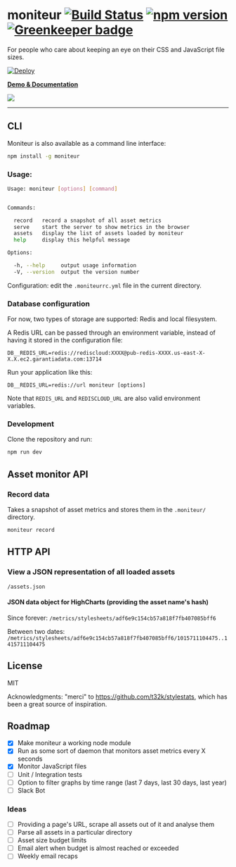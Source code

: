 # moniteur [![Build Status](https://travis-ci.org/kaelig/moniteur.svg)](https://travis-ci.org/kaelig/moniteur) [![npm version](https://badge.fury.io/js/moniteur.svg)](http://badge.fury.io/js/moniteur) [![Greenkeeper badge](https://badges.greenkeeper.io/kaelig/moniteur.svg)](https://greenkeeper.io/)

For people who care about keeping an eye on their CSS and JavaScript file sizes.

[![Deploy](https://www.herokucdn.com/deploy/button.svg)](https://heroku.com/deploy)

**[Demo & Documentation](https://moniteur.herokuapp.com/)**

![ ](https://cdn.rawgit.com/kaelig/moniteur/8cc242f6fefa495a0b8746bca41f5980a76e80c7/docs/screenshot.png)

----

## CLI

Moniteur is also available as a command line interface:

```bash
npm install -g moniteur
```

### Usage:

```bash
Usage: moniteur [options] [command]


Commands:

  record   record a snapshot of all asset metrics
  serve    start the server to show metrics in the browser
  assets   display the list of assets loaded by moniteur
  help     display this helpful message

Options:

  -h, --help     output usage information
  -V, --version  output the version number
```

Configuration: edit the `.moniteurrc.yml` file in the current directory.

### Database configuration

For now, two types of storage are supported: Redis and local filesystem.

A Redis URL can be passed through an environment variable,
instead of having it stored in the configuration file:

```
DB__REDIS_URL=redis://rediscloud:XXXX@pub-redis-XXXX.us-east-X-X.X.ec2.garantiadata.com:13714
```

Run your application like this:
```
DB__REDIS_URL=redis://url moniteur [options]
```

Note that `REDIS_URL` and `REDISCLOUD_URL` are also valid environment variables.

### Development

Clone the repository and run:

```bash
npm run dev
```

## Asset monitor API

### Record data

Takes a snapshot of asset metrics and stores them in the `.moniteur/`
directory.

```bash
moniteur record
```


## HTTP API

### View a JSON representation of all loaded assets

`/assets.json`

#### JSON data object for HighCharts (providing the asset name's hash)

Since forever:
`/metrics/stylesheets/adf6e9c154cb57a818f7fb407085bff6`

Between two dates:
`/metrics/stylesheets/adf6e9c154cb57a818f7fb407085bff6/1015711104475..1415711104475`


## License

MIT

Acknowledgments: "merci" to https://github.com/t32k/stylestats, which has been
a great source of inspiration.

## Roadmap

- [x] Make moniteur a working node module
- [x] Run as some sort of daemon that monitors asset metrics every X seconds
- [x] Monitor JavaScript files
- [ ] Unit / Integration tests
- [ ] Option to filter graphs by time range (last 7 days, last 30 days, last year)
- [ ] Slack Bot

### Ideas

- [ ] Providing a page's URL, scrape all assets out of it and analyse them
- [ ] Parse all assets in a particular directory
- [ ] Asset size budget limits
- [ ] Email alert when budget is almost reached or exceeded
- [ ] Weekly email recaps
